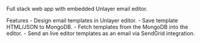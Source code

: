 Full stack web app with embedded Unlayer email editor. 

Features
    - Design email templates in Unlayer editor. 
    - Save template HTML/JSON to MongoDB.
    - Fetch templates from the MongoDB into the editor. 
    - Send an live editor templates as an email via SendGrid integration. 